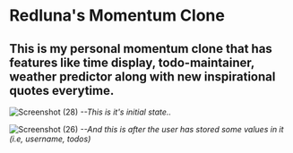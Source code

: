 # Redluna's Momentum Clone

## This is my personal momentum clone that has features like time display, todo-maintainer, weather predictor along with new inspirational quotes everytime. 

![Screenshot (28)](https://user-images.githubusercontent.com/94224611/142411736-6d3fa3be-2e80-45e2-8eac-b34309b37c1d.png)
*--This is it's initial state..*

![Screenshot (26)](https://user-images.githubusercontent.com/94224611/142411929-176b3582-ae4d-4851-8d0c-a2c6de05b41d.png)
*--And this is after the user has stored some values in it (i.e, username, todos)*
